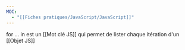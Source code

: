 ```yaml
---
MOC:
  - "[[Fiches pratiques/JavaScript/JavaScript]]"
---
```


for ... in est un [[Mot clé JS]] qui permet de lister chaque itération d'un [[Objet JS]]

